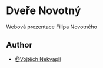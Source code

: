 # Dveře Novotný

Webová prezentace Filipa Novotného


## Author

- [@Vojtěch Nekvapil](https://appfactory.cz)
